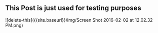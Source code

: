 ## This Post is just used for testing purposes

![delete-this]({{site.baseurl}}/img/Screen Shot 2016-02-02 at 12.02.32 PM.png)

